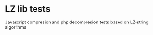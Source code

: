 LZ lib tests
============

Javascript compresion and php decompresion tests based on LZ-string algorithms

